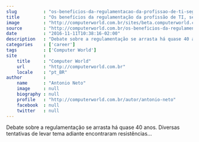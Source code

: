 ```yaml
---
slug          : "os-beneficios-da-regulamentacao-da-profissao-de-ti-segundo-o-sindpd"
title         : "Os benefícios da regulamentação da profissão de TI, segundo o Sindpd"
image         : "http://computerworld.com.br/sites/beta.computerworld.com.br/files/news_articles/novo_trabalhador.jpg"
source        : "http://computerworld.com.br/os-beneficios-da-regulamentacao-da-profissao-de-ti-segundo-o-sindpd"
date          : "2016-11-11T10:38:16-02:00"
description   : "Debate sobre a regulamentação se arrasta há quase 40 anos. Diversas tentativas de levar tema adiante encontraram resistências..."
categories    : ['career']
tags          : ['Computer World']
site          :
    title     : "Computer World"
    url       : "http://computerworld.com.br"
    locale    : "pt_BR"
author        :
    name      : "Antonio Neto"
    image     : null
    biography : null
    profile   : "http://computerworld.com.br/autor/antonio-neto"
    facebook  : null
    twitter   : null
---
```


Debate sobre a regulamentação se arrasta há quase 40 anos. Diversas tentativas de levar tema adiante encontraram resistências...
